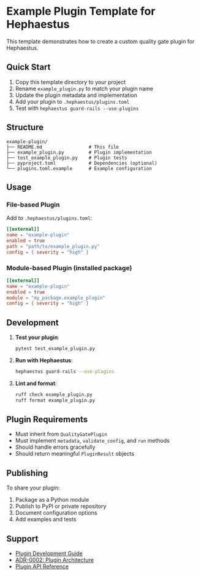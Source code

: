 # Example Plugin Template for Hephaestus

This template demonstrates how to create a custom quality gate plugin for Hephaestus.

## Quick Start

1. Copy this template directory to your project
2. Rename `example_plugin.py` to match your plugin name
3. Update the plugin metadata and implementation
4. Add your plugin to `.hephaestus/plugins.toml`
5. Test with `hephaestus guard-rails --use-plugins`

## Structure

```text
example-plugin/
├── README.md                 # This file
├── example_plugin.py         # Plugin implementation
├── test_example_plugin.py    # Plugin tests
├── pyproject.toml            # Dependencies (optional)
└── plugins.toml.example      # Example configuration
```

## Usage

### File-based Plugin

Add to `.hephaestus/plugins.toml`:

```toml
[[external]]
name = "example-plugin"
enabled = true
path = "path/to/example_plugin.py"
config = { severity = "high" }
```

### Module-based Plugin (installed package)

```toml
[[external]]
name = "example-plugin"
enabled = true
module = "my_package.example_plugin"
config = { severity = "high" }
```

## Development

1. **Test your plugin**:

   ```bash
   pytest test_example_plugin.py
   ```

2. **Run with Hephaestus**:

   ```bash
   hephaestus guard-rails --use-plugins
   ```

3. **Lint and format**:

   ```bash
   ruff check example_plugin.py
   ruff format example_plugin.py
   ```

## Plugin Requirements

- Must inherit from `QualityGatePlugin`
- Must implement `metadata`, `validate_config`, and `run` methods
- Should handle errors gracefully
- Should return meaningful `PluginResult` objects

## Publishing

To share your plugin:

1. Package as a Python module
2. Publish to PyPI or private repository
3. Document configuration options
4. Add examples and tests

## Support

- [Plugin Development Guide](../../docs/how-to/plugin-development.md)
- [ADR-0002: Plugin Architecture](../../docs/adr/0002-plugin-architecture.md)
- [Plugin API Reference](../../docs/reference/plugins.md)

